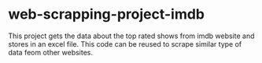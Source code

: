 # web-scrapping-project-imdb
This project gets the data about the top rated shows from imdb website and stores in an excel file. This code can be reused to scrape similar type of data feom other websites.
